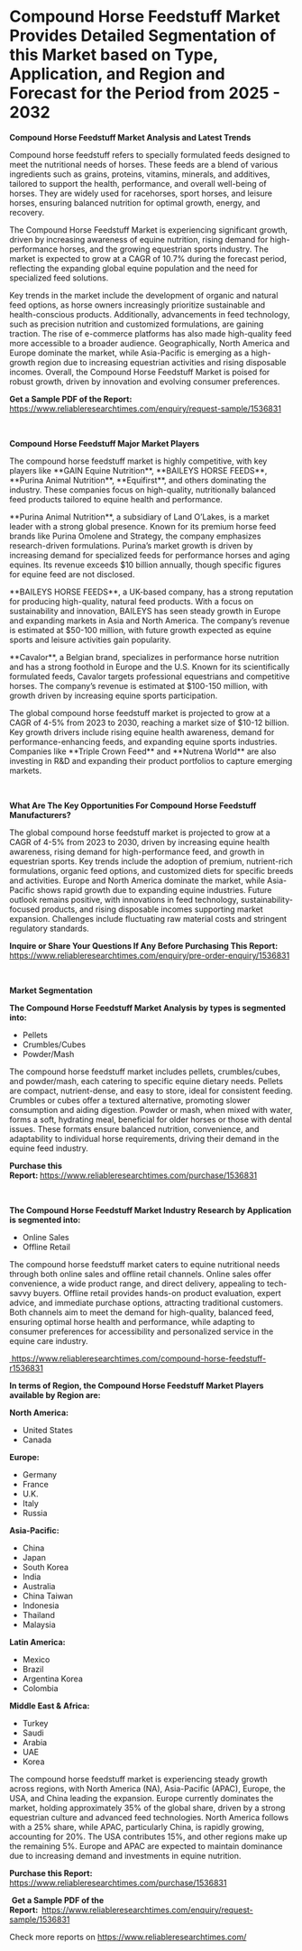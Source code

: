 <p><h1>Compound Horse Feedstuff Market Provides Detailed Segmentation of this Market based on Type, Application, and Region and Forecast for the Period from 2025 - 2032</h1></p><p><strong>Compound Horse Feedstuff Market Analysis and Latest Trends</strong></p>
<p><p>Compound horse feedstuff refers to specially formulated feeds designed to meet the nutritional needs of horses. These feeds are a blend of various ingredients such as grains, proteins, vitamins, minerals, and additives, tailored to support the health, performance, and overall well-being of horses. They are widely used for racehorses, sport horses, and leisure horses, ensuring balanced nutrition for optimal growth, energy, and recovery.</p><p>The Compound Horse Feedstuff Market is experiencing significant growth, driven by increasing awareness of equine nutrition, rising demand for high-performance horses, and the growing equestrian sports industry. The market is expected to grow at a CAGR of 10.7% during the forecast period, reflecting the expanding global equine population and the need for specialized feed solutions.</p><p>Key trends in the market include the development of organic and natural feed options, as horse owners increasingly prioritize sustainable and health-conscious products. Additionally, advancements in feed technology, such as precision nutrition and customized formulations, are gaining traction. The rise of e-commerce platforms has also made high-quality feed more accessible to a broader audience. Geographically, North America and Europe dominate the market, while Asia-Pacific is emerging as a high-growth region due to increasing equestrian activities and rising disposable incomes. Overall, the Compound Horse Feedstuff Market is poised for robust growth, driven by innovation and evolving consumer preferences.</p></p>
<p><strong>Get a Sample PDF of the Report:&nbsp;</strong> <a href="https://www.reliableresearchtimes.com/enquiry/request-sample/1536831?utm_campaign=2007&utm_medium=2&utm_source=Github&utm_content=ia&utm_term=21012025&utm_id=compound-horse-feedstuff">https://www.reliableresearchtimes.com/enquiry/request-sample/1536831</a></p>
<p>&nbsp;</p>
<p><strong>Compound Horse Feedstuff Major Market Players</strong></p>
<p><p>The compound horse feedstuff market is highly competitive, with key players like **GAIN Equine Nutrition**, **BAILEYS HORSE FEEDS**, **Purina Animal Nutrition**, **Equifirst**, and others dominating the industry. These companies focus on high-quality, nutritionally balanced feed products tailored to equine health and performance.</p><p>**Purina Animal Nutrition**, a subsidiary of Land O’Lakes, is a market leader with a strong global presence. Known for its premium horse feed brands like Purina Omolene and Strategy, the company emphasizes research-driven formulations. Purina’s market growth is driven by increasing demand for specialized feeds for performance horses and aging equines. Its revenue exceeds $10 billion annually, though specific figures for equine feed are not disclosed.</p><p>**BAILEYS HORSE FEEDS**, a UK-based company, has a strong reputation for producing high-quality, natural feed products. With a focus on sustainability and innovation, BAILEYS has seen steady growth in Europe and expanding markets in Asia and North America. The company’s revenue is estimated at $50-100 million, with future growth expected as equine sports and leisure activities gain popularity.</p><p>**Cavalor**, a Belgian brand, specializes in performance horse nutrition and has a strong foothold in Europe and the U.S. Known for its scientifically formulated feeds, Cavalor targets professional equestrians and competitive horses. The company’s revenue is estimated at $100-150 million, with growth driven by increasing equine sports participation.</p><p>The global compound horse feedstuff market is projected to grow at a CAGR of 4-5% from 2023 to 2030, reaching a market size of $10-12 billion. Key growth drivers include rising equine health awareness, demand for performance-enhancing feeds, and expanding equine sports industries. Companies like **Triple Crown Feed** and **Nutrena World** are also investing in R&D and expanding their product portfolios to capture emerging markets.</p></p>
<p>&nbsp;</p>
<p><strong>What Are The Key Opportunities For Compound Horse Feedstuff Manufacturers?</strong></p>
<p><p>The global compound horse feedstuff market is projected to grow at a CAGR of 4-5% from 2023 to 2030, driven by increasing equine health awareness, rising demand for high-performance feed, and growth in equestrian sports. Key trends include the adoption of premium, nutrient-rich formulations, organic feed options, and customized diets for specific breeds and activities. Europe and North America dominate the market, while Asia-Pacific shows rapid growth due to expanding equine industries. Future outlook remains positive, with innovations in feed technology, sustainability-focused products, and rising disposable incomes supporting market expansion. Challenges include fluctuating raw material costs and stringent regulatory standards.</p></p>
<p><strong>Inquire or Share Your Questions If Any Before Purchasing This Report:</strong> <a href="https://www.reliableresearchtimes.com/enquiry/pre-order-enquiry/1536831?utm_campaign=2007&utm_medium=2&utm_source=Github&utm_content=ia&utm_term=21012025&utm_id=compound-horse-feedstuff">https://www.reliableresearchtimes.com/enquiry/pre-order-enquiry/1536831</a></p>
<p>&nbsp;</p>
<p><strong>Market Segmentation</strong></p>
<p><strong>The Compound Horse Feedstuff Market Analysis by types is segmented into:</strong></p>
<p><ul><li>Pellets</li><li>Crumbles/Cubes</li><li>Powder/Mash</li></ul></p>
<p><p>The compound horse feedstuff market includes pellets, crumbles/cubes, and powder/mash, each catering to specific equine dietary needs. Pellets are compact, nutrient-dense, and easy to store, ideal for consistent feeding. Crumbles or cubes offer a textured alternative, promoting slower consumption and aiding digestion. Powder or mash, when mixed with water, forms a soft, hydrating meal, beneficial for older horses or those with dental issues. These formats ensure balanced nutrition, convenience, and adaptability to individual horse requirements, driving their demand in the equine feed industry.</p></p>
<p><strong>Purchase this Report:&nbsp;</strong><a href="https://www.reliableresearchtimes.com/purchase/1536831?utm_campaign=2007&utm_medium=2&utm_source=Github&utm_content=ia&utm_term=21012025&utm_id=compound-horse-feedstuff">https://www.reliableresearchtimes.com/purchase/1536831</a></p>
<p>&nbsp;</p>
<p><strong>The Compound Horse Feedstuff Market Industry Research by Application is segmented into:</strong></p>
<p><ul><li>Online Sales</li><li>Offline Retail</li></ul></p>
<p><p>The compound horse feedstuff market caters to equine nutritional needs through both online sales and offline retail channels. Online sales offer convenience, a wide product range, and direct delivery, appealing to tech-savvy buyers. Offline retail provides hands-on product evaluation, expert advice, and immediate purchase options, attracting traditional customers. Both channels aim to meet the demand for high-quality, balanced feed, ensuring optimal horse health and performance, while adapting to consumer preferences for accessibility and personalized service in the equine care industry.</p></p>
<p><a href="https://www.reliableresearchtimes.com/compound-horse-feedstuff-r1536831?utm_campaign=2007&utm_medium=2&utm_source=Github&utm_content=ia&utm_term=21012025&utm_id=compound-horse-feedstuff">&nbsp;https://www.reliableresearchtimes.com/compound-horse-feedstuff-r1536831</a></p>
<p><strong>In terms of Region, the Compound Horse Feedstuff Market Players available by Region are:</strong></p>
<p>
    <p> <strong> North America: </strong>
        <ul>
            <li>United States</li>
            <li>Canada</li>
        </ul>
        </p> 
    <p> <strong> Europe: </strong>
        <ul>
            <li>Germany</li>
            <li>France</li>
            <li>U.K.</li>
            <li>Italy</li>
            <li>Russia</li>
        </ul>
        </p> 
    <p> <strong> Asia-Pacific: </strong>
        <ul>
            <li>China</li>
            <li>Japan</li>
            <li>South Korea</li>
            <li>India</li>
            <li>Australia</li>
            <li>China Taiwan</li>
            <li>Indonesia</li>
            <li>Thailand</li>
            <li>Malaysia</li>
        </ul>
        </p> 
    <p> <strong> Latin America: </strong>
        <ul>
            <li>Mexico</li>
            <li>Brazil</li>
            <li>Argentina Korea</li>
            <li>Colombia</li>
        </ul>
        </p> 
    <p> <strong> Middle East & Africa: </strong>
        <ul>
            <li>Turkey</li>
            <li>Saudi</li>
            <li>Arabia</li>
            <li>UAE</li>
            <li>Korea</li>
        </ul>
    </p>
    </p>
<p><p>The compound horse feedstuff market is experiencing steady growth across regions, with North America (NA), Asia-Pacific (APAC), Europe, the USA, and China leading the expansion. Europe currently dominates the market, holding approximately 35% of the global share, driven by a strong equestrian culture and advanced feed technologies. North America follows with a 25% share, while APAC, particularly China, is rapidly growing, accounting for 20%. The USA contributes 15%, and other regions make up the remaining 5%. Europe and APAC are expected to maintain dominance due to increasing demand and investments in equine nutrition.</p></p>
<p><strong>Purchase this Report: </strong><a href="https://www.reliableresearchtimes.com/purchase/1536831?utm_campaign=2007&utm_medium=2&utm_source=Github&utm_content=ia&utm_term=21012025&utm_id=compound-horse-feedstuff">https://www.reliableresearchtimes.com/purchase/1536831</a></p>
<p>&nbsp;<strong>Get a Sample PDF of the Report:&nbsp;&nbsp;</strong><a href="https://www.reliableresearchtimes.com/enquiry/request-sample/1536831?utm_campaign=2007&utm_medium=2&utm_source=Github&utm_content=ia&utm_term=21012025&utm_id=compound-horse-feedstuff">https://www.reliableresearchtimes.com/enquiry/request-sample/1536831</a></p>
<p><strong></strong></p>
<p>Check more reports on <a href="https://www.reliableresearchtimes.com/?utm_campaign=2007&utm_medium=2&utm_source=Github&utm_content=ia&utm_term=21012025&utm_id=compound-horse-feedstuff">https://www.reliableresearchtimes.com/</a></p>